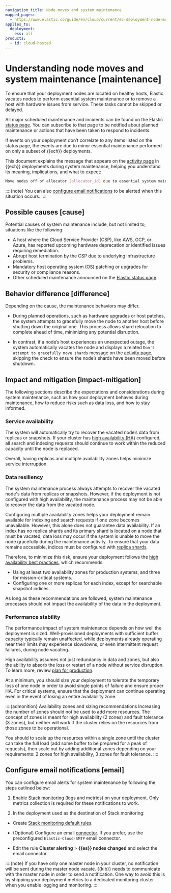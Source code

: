 ```yaml
---
navigation_title: Node moves and system maintenance
mapped_pages:
  - https://www.elastic.co/guide/en/cloud/current/ec-deployment-node-move.html
applies_to:
  deployment:
    ess: all
products:
  - id: cloud-hosted
---
```


# Understanding node moves and system maintenance [maintenance]

To ensure that your deployment nodes are located on healthy hosts, Elastic vacates nodes to perform essential system maintenance or to remove a host with hardware issues from service. These tasks cannot be skipped or delayed.

All major scheduled maintenance and incidents can be found on the Elastic [status page](https://status.elastic.co/). You can subscribe to that page to be notified about planned maintenance or actions that have been taken to respond to incidents.

If events on your deployment don’t correlate to any items listed on the status page, the events are due to minor essential maintenance performed on only a subset of {{ech}} deployments.

This document explains the message that appears on the [activity page](../../deploy-manage/deploy/elastic-cloud/keep-track-of-deployment-activity.md) in {{ech}} deployments during system maintenance, helping you understand its meaning, implications, and what to expect:

```sh
Move nodes off of allocator [allocator_id] due to essential system maintenance.
```

::::{note}
You can also [configure email notifications](#email) to be alerted when this situation occurs.
::::

## Possible causes [cause]

Potential causes of system maintenance include, but not limited to, situations like the following:

* A host where the Cloud Service Provider (CSP), like AWS, GCP, or Azure, has reported upcoming hardware deprecation or identified issues requiring remediation.
* Abrupt host termination by the CSP due to underlying infrastructure problems.
* Mandatory host operating system (OS) patching or upgrades for security or compliance reasons.
* Other scheduled maintenance announced on the [Elastic status page](https://status.elastic.co/).

## Behavior difference [difference]

Depending on the cause, the maintenance behaviors may differ.

* During planned operations, such as hardware upgrades or host patches, the system attempts to gracefully move the node to another host before shutting down the original one. This process allows shard relocation to complete ahead of time, minimizing any potential disruption.

* In contrast, if a node’s host experiences an unexpected outage, the system automatically vacates the node and displays a related `Don't attempt to gracefully move shards` message on the [activity page](../../deploy-manage/deploy/elastic-cloud/keep-track-of-deployment-activity.md), skipping the check to ensure the node’s shards have been moved before shutdown.

## Impact and mitigation [impact-mitigation]

The following sections describe the expectations and considerations during system maintenance, such as how your deployment behaves during maintenance, how to reduce risks such as data loss, and how to stay informed. 

### Service availability

The system will automatically try to recover the vacated node’s data from replicas or snapshots. If your cluster has [high availability (HA)](/deploy-manage/deploy/elastic-cloud/elastic-cloud-hosted-planning.md#ec-ha) configured, all search and indexing requests should continue to work within the reduced capacity until the node is replaced.

Overall, having replicas and multiple availability zones helps minimize service interruption.

### Data resiliency 

The system maintenance process always attempts to recover the vacated node's data from replicas or snapshots. However, if the deployment is not configured with high availability, the maintenance process may not be able to recover the data from the vacated node.

Configuring multiple availability zones helps your deployment remain available for indexing and search requests if one zone becomes unavailable. However, this alone does not guarantee data availability. If an index has no replica shards and its primary shard is located on a node that must be vacated, data loss may occur if the system is unable to move the node gracefully during the maintenance activity. To ensure that your data remains accessible, indices must be configured with [replica shards](/deploy-manage/distributed-architecture/clusters-nodes-shards.md).

Therefore, to minimize this risk, ensure your deployment follows the [high availability best practices](/deploy-manage/deploy/elastic-cloud/elastic-cloud-hosted-planning.md#ec-ha), which recommends:
- Using at least two availability zones for production systems, and three for mission-critical systems.
- Configuring one or more replicas for each index, except for searchable snapshot indices.

As long as these recommendations are followed, system maintenance processes should not impact the availability of the data in the deployment.

### Performance stability

The performance impact of system maintenance depends on how well the deployment is sized. Well-provisioned deployments with sufficient buffer capacity typically remain unaffected, while deployments already operating near their limits may experience slowdowns, or even intermittent request failures, during node vacating.

High availability assumes not just redundancy in data and zones, but also the ability to absorb the loss or restart of a node without service disruption. To learn more, review [plan for production](/deploy-manage/deploy/elastic-cloud/elastic-cloud-hosted-planning.md#ec-ha).

At a minimum, you should size your deployment to tolerate the temporary loss of one node in order to avoid single points of failure and ensure proper HA. For critical systems, ensure that the deployment can continue operating even in the event of losing an entire availability zone.

::::{admonition} Availability zones and sizing recommendations
Increasing the number of zones should not be used to add more resources. The concept of zones is meant for high availability (2 zones) and fault tolerance (3 zones), but neither will work if the cluster relies on the resources from those zones to be operational.

You should to scale up the resources within a single zone until the cluster can take the full load (add some buffer to be prepared for a peak of requests), then scale out by adding additional zones depending on your requirements: 2 zones for high availability, 3 zones for fault tolerance.
::::


## Configure email notifications [email]

You can configure email alerts for system maintenance by following the steps outlined below: 

1. Enable [Stack monitoring](/deploy-manage/monitor/stack-monitoring/ece-ech-stack-monitoring.md#enable-logging-and-monitoring-steps) (logs and metrics) on your deployment. Only metrics collection is required for these notifications to work.

2. In the deployment used as the destination of Stack monitoring:

  * Create [Stack monitoring default rules](/deploy-manage/monitor/monitoring-data/configure-stack-monitoring-alerts.md#_create_default_rules).

  * (Optional) Configure an email [connector](kibana://connectors-kibana/email-action-type.md). If you prefer, use the preconfigured `Elastic-Cloud-SMTP` email connector.

  * Edit the rule  **Cluster alerting** > **{{es}} nodes changed** and select the email connector.

::::{note}
If you have only one master node in your cluster, no notification will be sent during the master node vacate. {{kib}} needs to communicate with the master node in order to send a notification. One way to avoid this is by shipping your deployment metrics to a dedicated monitoring cluster when you enable logging and monitoring.
::::

